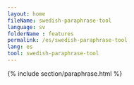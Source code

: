 ```yaml
---
layout: home
fileName: swedish-paraphrase-tool
language: sv    
folderName : features
permalink: /es/swedish-paraphrase-tool
lang: es
tool: swedish-paraphrase-tool
---
```

{% include section/paraphrase.html %}